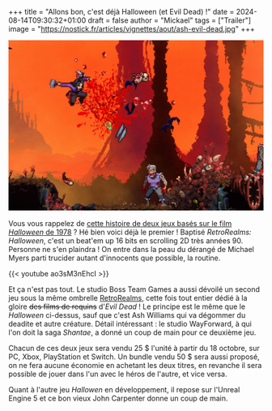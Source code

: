 +++
title = "Allons bon, c'est déjà Halloween (et Evil Dead) !"
date = 2024-08-14T09:30:32+01:00
draft = false
author = "Mickael"
tags = ["Trailer"]
image = "https://nostick.fr/articles/vignettes/aout/ash-evil-dead.jpg"
+++

![Ash vs Evil Dead](ash-evil-dead.jpg "")

Vous vous rappelez de [cette histoire de deux jeux basés sur le film *Halloween* de 1978](https://nostick.fr/articles/2024/aout/1308-halloween-adaptation-john-carpenter/) ? Hé bien voici déjà le premier ! Baptisé *RetroRealms: Halloween*, c'est un beat'em up 16 bits en scrolling 2D très années 90. Personne ne s'en plaindra ! On entre dans la peau du dérangé de Michael Myers parti trucider autant d'innocents que possible, la routine.

{{< youtube ao3sM3nEhcI >}}

Et ça n'est pas tout. Le studio Boss Team Games a aussi dévoilé un second jeu sous la même ombrelle [RetroRealms](https://retrorealmsgame.com), cette fois tout entier dédié à la gloire ~~des films de requins~~ d'*Evil Dead* ! Le principe est le même que le *Halloween* ci-dessus, sauf que c'est Ash Williams qui va dégommer du deadite et autre créature. Détail intéressant : le studio WayForward, à qui l'on doit la saga *Shantae*, a donné un coup de main pour ce deuxième jeu.

Chacun de ces deux jeux sera vendu 25 $ l'unité à partir du 18 octobre, sur PC, Xbox, PlayStation et Switch. Un bundle vendu 50 $ sera aussi proposé, on ne fera aucune économie en achetant les deux titres, en revanche il sera possible de jouer dans l'un avec le héros de l'autre, et vice versa.

Quant à l'autre jeu *Hallowen* en développement, il repose sur l'Unreal Engine 5 et ce bon vieux John Carpenter donne un coup de main.